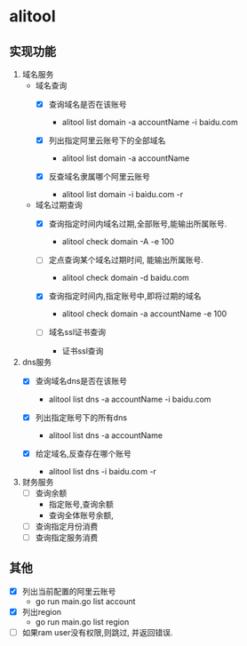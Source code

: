 # alitool

## 实现功能
1. 域名服务
   * 域名查询
     - [x] 查询域名是否在该账号
        - alitool list domain -a accountName -i baidu.com
       
     - [x] 列出指定阿里云账号下的全部域名
       - alitool list domain -a accountName
       
     - [x] 反查域名隶属哪个阿里云账号
       - alitool list domain -i baidu.com -r
       
   * 域名过期查询
     - [x] 查询指定时间内域名过期,全部账号,能输出所属账号.
       - alitool check  domain -A -e 100
       
     - [ ] 定点查询某个域名过期时间, 能输出所属账号.
       - alitool check  domain -d baidu.com
       
     - [x] 查询指定时间内,指定账号中,即将过期的域名
       - alitool check  domain -a accountName -e 100
       
     - [ ] 域名ssl证书查询
       - 证书ssl查询
2. dns服务
   - [x] 查询域名dns是否在该账号
     - alitool list dns -a accountName -i baidu.com

   - [x] 列出指定账号下的所有dns
     - alitool list dns -a accountName

   - [x] 给定域名,反查存在哪个账号
     - alitool list dns -i baidu.com -r
3. 财务服务
    - [ ] 查询余额
      * 指定账号,查询余额
      * 查询全体账号余额,
    - [ ] 查询指定月份消费
    - [ ] 查询指定服务消费

## 其他
- [x] 列出当前配置的阿里云账号
   * go run main.go list account
- [x] 列出region
   * go run main.go list region
- [ ] 如果ram user没有权限,则跳过, 并返回错误.
